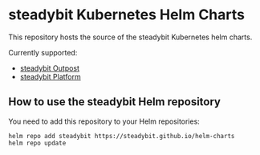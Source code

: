 # steadybit Kubernetes Helm Charts

This repository hosts the source of the steadybit Kubernetes helm charts.

Currently supported:

- [steadybit Outpost](https://github.com/steadybit/helm-charts/tree/main/charts/steadybit-outpost)
- [steadybit Platform](https://github.com/steadybit/helm-charts/tree/main/charts/steadybit-platform)

## How to use the steadybit Helm repository

You need to add this repository to your Helm repositories:

```
helm repo add steadybit https://steadybit.github.io/helm-charts
helm repo update
```
